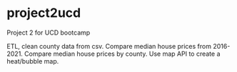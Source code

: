 # project2ucd
Project 2 for UCD bootcamp

ETL, clean county data from csv.
Compare median house prices from 2016-2021.
Compare median house prices by county.
Use map API to create a heat/bubble map.

